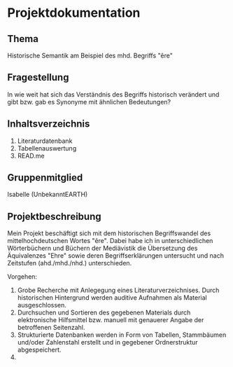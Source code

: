 # Projektdokumentation 

## Thema
Historische Semantik am Beispiel des mhd. Begriffs "êre"

## Fragestellung
In wie weit hat sich das Verständnis des Begriffs historisch verändert und gibt bzw. gab es Synonyme mit ähnlichen Bedeutungen?

## Inhaltsverzeichnis 
1.  Literaturdatenbank 
2.  Tabellenauswertung 
3.  READ.me

## Gruppenmitglied
Isabelle (UnbekanntEARTH)

## Projektbeschreibung

Mein Projekt beschäftigt sich mit dem historischen Begriffswandel des mittelhochdeutschen Wortes "êre".
Dabei habe ich in unterschiedlichen Wörterbüchern und Büchern der Mediävistik die Übersetzung des Äquivalenzes "Ehre" sowie deren Begriffserklärungen untersucht und nach Zeitstufen (ahd./mhd./nhd.) unterschieden.

Vorgehen:
1. Grobe Recherche mit Anlegegung eines Literaturverzeichnises. Durch historischen Hintergrund werden auditive Aufnahmen als Material ausgeschlossen.
2. Durchsuchen und Sortieren des gegebenen Materials durch elektronische Hilfsmittel bzw. manuell mit genauerer Angabe der betroffenen Seitenzahl.
3. Strukturierte Datenbanken werden in Form von Tabellen, Stammbäumen und/oder Zahlenstahl erstellt und in gegebener Ordnerstruktur abgespeichert.
4. 

